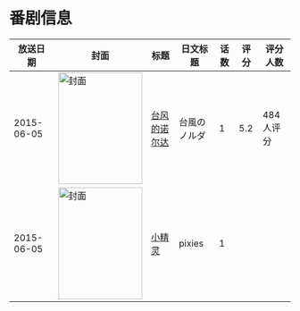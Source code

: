 # 番剧信息

|放送日期|封面|标题|日文标题|话数|评分|评分人数|
|---|---|---|---|---|---|---|
|2015-06-05|<img src="//lain.bgm.tv/pic/cover/c/f7/55/130609_OV85r.jpg" alt="封面" style="width:150px;height:200px;object-fit:cover;">|[台风的诺尔达](https://bangumi.tv/subject/130609)|台風のノルダ|1|5.2|484人评分|
|2015-06-05|<img src="//lain.bgm.tv/pic/cover/c/be/d2/266273_gzwHr.jpg" alt="封面" style="width:150px;height:200px;object-fit:cover;">|[小精灵](https://bangumi.tv/subject/266273)|pixies|1|||

